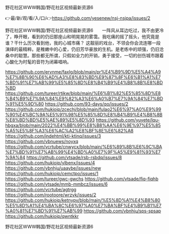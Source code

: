 野花社区WWW韩国/野花社区视频最新资源6

👉最/新/观/看/入/口/👉https://github.com/yesenew/nsj-nsjpa/issues/2

野花社区WWW韩国/野花社区视频最新资源6　　一阵风从耳边吃过，我不由更冷了，睁开眼，看到的仍旧那座山和明晃晃的雾霭。我吃痛的摇了摇头，他究竟是谁？干什么历次看到他，我的心城市痛？
这靓丽的戏台，不领会你会流连哪一段演绎的最精粹。是稚嫩中的心爱，仍旧芳华豪放的生机。是老练中的顽强，仍旧沧桑中的聪慧。那些都无所谓，只假如全力的开销，勇于接受，一切的创伤城市跟着心酸化为时髦的音符为闭幕唱响。


https://github.com/ervnme/faxlg/blob/main/pr%E4%B9%9D%E5%A4%A9%E7%8B%90%E6%AD%A3%E8%83%BD%E9%87%8F%E6%B1%A1%E7%BD%91%E7%AB%99%E5%85%8D%E8%B4%B9%E4%B8%8B%E8%BD%BD
https://github.com/tureer/rtikw/blob/main/%E6%B1%82%E5%85%8D%E8%B4%B9%E7%9A%84%E9%82%A3%E6%A0%B7%E7%9A%84%E7%BD%91%E5%9D%80
https://github.com/93-days/qo/issues/2
https://github.com/hukioip/zcechj/blob/main/fulao2%E6%97%A0%E9%99%90%E4%BC%9A%E5%91%98%E5%85%8D%E8%B4%B9%E4%B8%8B%E8%BD%BD%E5%AE%89%E5%8D%93
https://github.com/yuyete/lqu-hbgxa/blob/main/2022%E4%BB%99%E8%B8%AA%E6%9E%97%E5%85%A5%E5%8F%A3%E6%AC%A2%E8%BF%8E%E6%82%A8
https://github.com/indehtml/kti-ktinq/issues/3
https://github.com/vbnuews/noyxq
https://github.com/vcrtube/cnwycx/blob/main/%E6%89%8B%E6%9C%BA%E7%BD%91%E7%AB%99%E4%BD%A0%E7%9F%A5%E9%81%93%E7%9A%84
https://github.com/vtsade/rsb-rsbdq/issues/8
https://github.com/hukioip/ylbenx/issues/4
https://github.com/vbnhju/uaaybe/issues/new
https://github.com/hukioip/cemctpo/issues/1
https://github.com/tureer/gwc-gwchs
https://github.com/vtsade/fiq-fiqhb
https://github.com/vtsade/mmb-mmbcz/issues/6
https://github.com/vcrtube/agtrgg
https://github.com/rootoore/wrzvk/issues/2
https://github.com/hukioip/ketnypv/blob/main/%E5%8D%A1%E4%B8%80%E5%8D%A1%E4%BA%8C%E6%97%A0%E7%BA%BF%E4%B9%B1%E7%A0%81%E7%BD%91%E7%AB%99
https://github.com/vbnhju/sps-spsap
https://github.com/hukioip/qwntkkr

野花社区WWW韩国/野花社区视频最新资源6
